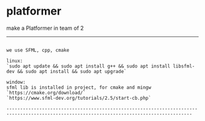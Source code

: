 # platformer
make a Platformer in team of 2


-------------------------------------------------------------------------------------------------------------------------------------------

``` compile

we use SFML, cpp, cmake

linux:
`sudo apt update && sudo apt install g++ && sudo apt install libsfml-dev && sudo apt install && sudo apt upgrade`

window:
sfml lib is installed in project, for cmake and mingw
`https://cmake.org/download/`
`https://www.sfml-dev.org/tutorials/2.5/start-cb.php`

------------------------------------------------------------------------------------------------------------------------------------------
